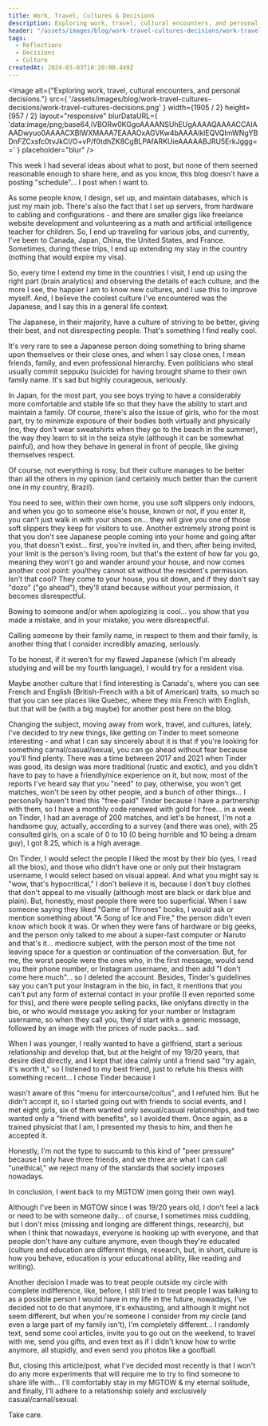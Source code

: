 ```yaml
---
title: Work, Travel, Cultures & Decisions
description: Exploring work, travel, cultural encounters, and personal decisions.
header: "/assets/images/blog/work-travel-cultures-decisions/work-travel-cultures-decisions.png"
tags:
  - Reflections
  - Decisions
  - Culture
createdAt: 2024-03-03T18:20:00.449Z
---
```


<Image
  alt={"Exploring work, travel, cultural encounters, and personal decisions."}
  src={
    '/assets/images/blog/work-travel-cultures-decisions/work-travel-cultures-decisions.png'
  }
  width={1905 / 2}
  height={957 / 2}
  layout="responsive"
  blurDataURL={
    'data:image/png;base64,iVBORw0KGgoAAAANSUhEUgAAAAQAAAACCAIAAADwyuo0AAAACXBIWXMAAA7EAAAOxAGVKw4bAAAAIklEQVQImWNgYBDnFZCxsfc0tvJkCI/O+vP/f0tdhZK8CgBLPAfARKUieAAAAABJRU5ErkJggg=='
  }
  placeholder="blur"
/>

This week I had several ideas about what to post, but none of them seemed reasonable enough to share here, and as you know, this blog doesn't have a posting "schedule"... I post when I want to.

As some people know, I design, set up, and maintain databases, which is just my main job. There's also the fact that I set up servers, from hardware to cabling and configurations - and there are smaller gigs like freelance website development and volunteering as a math and artificial intelligence teacher for children. So, I end up traveling for various jobs, and currently, I've been to Canada, Japan, China, the United States, and France. Sometimes, during these trips, I end up extending my stay in the country (nothing that would expire my visa).

So, every time I extend my time in the countries I visit, I end up using the right part (brain analytics) and observing the details of each culture, and the more I see, the happier I am to know new cultures, and I use this to improve myself. And, I believe the coolest culture I've encountered was the Japanese, and I say this in a general life context.

The Japanese, in their majority, have a culture of striving to be better, giving their best, and not disrespecting people. That's something I find really cool.

It's very rare to see a Japanese person doing something to bring shame upon themselves or their close ones, and when I say close ones, I mean friends, family, and even professional hierarchy. Even politicians who steal usually commit seppuku (suicide) for having brought shame to their own family name. It's sad but highly courageous, seriously.

In Japan, for the most part, you see boys trying to have a considerably more comfortable and stable life so that they have the ability to start and maintain a family. Of course, there's also the issue of girls, who for the most part, try to minimize exposure of their bodies both virtually and physically (no, they don't wear sweatshirts when they go to the beach in the summer), the way they learn to sit in the seiza style (although it can be somewhat painful), and how they behave in general in front of people, like giving themselves respect.

Of course, not everything is rosy, but their culture manages to be better than all the others in my opinion (and certainly much better than the current one in my country, Brazil).

You need to see, within their own home, you use soft slippers only indoors, and when you go to someone else's house, known or not, if you enter it, you can't just walk in with your shoes on... they will give you one of those soft slippers they keep for visitors to use. Another extremely strong point is that you don't see Japanese people coming into your home and going after you, that doesn't exist... first, you're invited in, and then, after being invited, your limit is the person's living room, but that's the extent of how far you go, meaning they won't go and wander around your house, and now comes another cool point: you/they cannot sit without the resident's permission. Isn't that cool? They come to your house, you sit down, and if they don't say "dozo" ("go ahead"), they'll stand because without your permission, it becomes disrespectful.

Bowing to someone and/or when apologizing is cool... you show that you made a mistake, and in your mistake, you were disrespectful.

Calling someone by their family name, in respect to them and their family, is another thing that I consider incredibly amazing, seriously.

To be honest, if it weren't for my flawed Japanese (which I'm already studying and will be my fourth language), I would try for a resident visa.

Maybe another culture that I find interesting is Canada's, where you can see French and English (British-French with a bit of American) traits, so much so that you can see places like Quebec, where they mix French with English, but that will be (with a big maybe) for another post here on the blog.

Changing the subject, moving away from work, travel, and cultures, lately, I've decided to try new things, like getting on Tinder to meet someone interesting - and what I can say sincerely about it is that if you're looking for something carnal/casual/sexual, you can go ahead without fear because you'll find plenty. There was a time between 2017 and 2021 when Tinder was good, its design was more traditional (rustic and exotic), and you didn't have to pay to have a friendly/nice experience on it, but now, most of the reports I've heard say that you "need" to pay, otherwise, you won't get matches, won't be seen by other people, and a bunch of other things... I personally haven't tried this "free-paid" Tinder because I have a partnership with them, so I have a monthly code renewed with gold for free... in a week on Tinder, I had an average of 200 matches, and let's be honest, I'm not a handsome guy, actually, according to a survey (and there was one), with 25 consulted girls, on a scale of 0 to 10 (0 being horrible and 10 being a dream guy), I got 8.25, which is a high average.

On Tinder, I would select the people I liked the most by their bio (yes, I read all the bios), and those who didn't have one or only put their Instagram username, I would select based on visual appeal. And what you might say is "wow, that's hypocritical," I don't believe it is, because I don't buy clothes that don't appeal to me visually (although most are black or dark blue and plain). But, honestly, most people there were too superficial. When I saw someone saying they liked "Game of Thrones" books, I would ask or mention something about "A Song of Ice and Fire," the person didn't even know which book it was. Or when they were fans of hardware or big geeks, and the person only talked to me about a super-fast computer or Naruto and that's it... mediocre subject, with the person most of the time not leaving space for a question or continuation of the conversation. But, for me, the worst people were the ones who, in the first message, would send you their phone number, or Instagram username, and then add "I don't come here much"... so I deleted the account. Besides, Tinder's guidelines say you can't put your Instagram in the bio, in fact, it mentions that you can't put any form of external contact in your profile (I even reported some for this), and there were people selling packs, like onlyfans directly in the bio, or who would message you asking for your number or Instagram username, so when they call you, they'd start with a generic message, followed by an image with the prices of nude packs... sad.

When I was younger, I really wanted to have a girlfriend, start a serious relationship and develop that, but at the height of my 19/20 years, that desire died directly, and I kept that idea calmly until a friend said "try again, it's worth it," so I listened to my best friend, just to refute his thesis with something recent... I chose Tinder because I

 wasn't aware of this "menu for intercourse/coitus", and I refuted him. But he didn't accept it, so I started going out with friends to social events, and I met eight girls, six of them wanted only sexual/casual relationships, and two wanted only a "friend with benefits", so I avoided them. Once again, as a trained physicist that I am, I presented my thesis to him, and then he accepted it.

Honestly, I'm not the type to succumb to this kind of "peer pressure" because I only have three friends, and we three are what I can call "unethical," we reject many of the standards that society imposes nowadays.

In conclusion, I went back to my MGTOW (men going their own way).

Although I've been in MGTOW since I was 19/20 years old, I don't feel a lack or need to be with someone daily... of course, I sometimes miss cuddling, but I don't miss (missing and longing are different things, research), but when I think that nowadays, everyone is hooking up with everyone, and that people don't have any culture anymore, even though they're educated (culture and education are different things, research, but, in short, culture is how you behave, education is your educational ability, like reading and writing).

Another decision I made was to treat people outside my circle with complete indifference, like, before, I still tried to treat people I was talking to as a possible person I would have in my life in the future, nowadays, I've decided not to do that anymore, it's exhausting, and although it might not seem different, but when you're someone I consider from my circle (and even a large part of my family isn't), I'm completely different... I randomly text, send some cool articles, invite you to go out on the weekend, to travel with me, send you gifts, and even text as if I didn't know how to write anymore, all stupidly, and even send you photos like a goofball.

But, closing this article/post, what I've decided most recently is that I won't do any more experiments that will require me to try to find someone to share life with... I'll comfortably stay in my MGTOW & my eternal solitude, and finally, I'll adhere to a relationship solely and exclusively casual/carnal/sexual.

Take care.